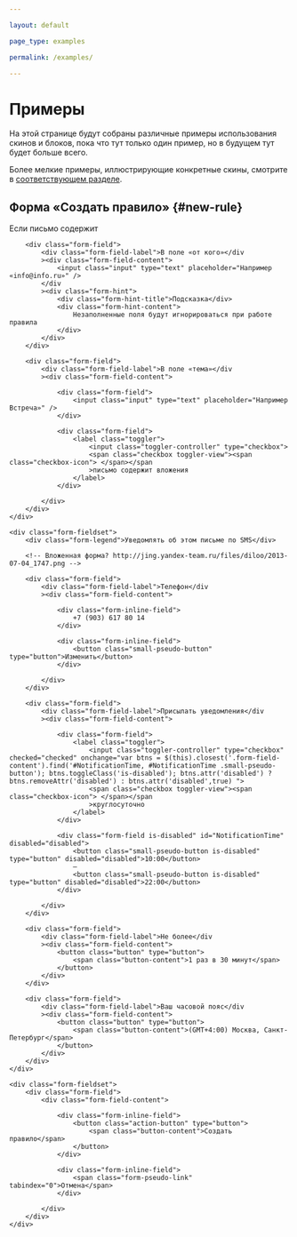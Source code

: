 ```yaml
---

layout: default

page_type: examples

permalink: /examples/

---
```


# Примеры

На этой странице будут собраны различные примеры использования скинов и блоков, пока что тут только один пример, но в будущем тут будет больше всего.

Более мелкие примеры, иллюстрирующие конкретные скины, смотрите в [соответствующем разделе](../skins/).

## Форма «Создать правило» {#new-rule}

<div class="default-form">
    <div class="form-fieldset">
        <div class="form-legend">Если письмо содержит</div>

        <div class="form-field">
            <div class="form-field-label">В поле «от кого»</div
            ><div class="form-field-content">
                <input class="input" type="text" placeholder="Например «info@info.ru»" />
            </div
            ><div class="form-hint">
                <div class="form-hint-title">Подсказка</div>
                <div class="form-hint-content">
                    Незаполненные поля будут игнорироваться при работе правила
                </div>
            </div>
        </div>

        <div class="form-field">
            <div class="form-field-label">В поле «тема»</div
            ><div class="form-field-content">

                <div class="form-field">
                    <input class="input" type="text" placeholder="Например Встреча»" />
                </div>

                <div class="form-field">
                    <label class="toggler">
                        <input class="toggler-controller" type="checkbox">
                        <span class="checkbox toggler-view"><span class="checkbox-icon"> </span></span
                        >письмо содержит вложения
                    </label>
                </div>

            </div>
        </div>
    </div>

    <div class="form-fieldset">
        <div class="form-legend">Уведомлять об этом письме по SMS</div>

        <!-- Вложенная форма? http://jing.yandex-team.ru/files/diloo/2013-07-04_1747.png -->

        <div class="form-field">
            <div class="form-field-label">Телефон</div
            ><div class="form-field-content">

                <div class="form-inline-field">
                    +7 (903) 617 80 14
                </div>

                <div class="form-inline-field">
                    <button class="small-pseudo-button" type="button">Изменить</button>
                </div>

            </div>
        </div>

        <div class="form-field">
            <div class="form-field-label">Присылать уведомления</div
            ><div class="form-field-content">

                <div class="form-field">
                    <label class="toggler">
                        <input class="toggler-controller" type="checkbox" checked="checked" onchange="var btns = $(this).closest('.form-field-content').find('#NotificationTime, #NotificationTime .small-pseudo-button'); btns.toggleClass('is-disabled'); btns.attr('disabled') ? btns.removeAttr('disabled') : btns.attr('disabled',true) ">
                        <span class="checkbox toggler-view"><span class="checkbox-icon"> </span></span
                        >круглосуточно
                    </label>
                </div>

                <div class="form-field is-disabled" id="NotificationTime" disabled="disabled">
                    <button class="small-pseudo-button is-disabled" type="button" disabled="disabled">10:00</button>
                    –
                    <button class="small-pseudo-button is-disabled" type="button" disabled="disabled">22:00</button>
                </div>

            </div>
        </div>

        <div class="form-field">
            <div class="form-field-label">Не более</div
            ><div class="form-field-content">
                <button class="button" type="button">
                    <span class="button-content">1 раз в 30 минут</span>
                </button>
            </div>
        </div>

        <div class="form-field">
            <div class="form-field-label">Ваш часовой пояс</div
            ><div class="form-field-content">
                <button class="button" type="button">
                    <span class="button-content">(GMT+4:00) Москва, Санкт-Петербург</span>
                </button>
            </div>
        </div>
    </div>

    <div class="form-fieldset">
        <div class="form-field">
            <div class="form-field-content">

                <div class="form-inline-field">
                    <button class="action-button" type="button">
                        <span class="button-content">Создать правило</span>
                    </button>
                </div>

                <div class="form-inline-field">
                    <span class="form-pseudo-link" tabindex="0">Отмена</span>
                </div>

            </div>
        </div>
    </div>
</div>

> <div class="example:/skins/islands/button/tests/button"></div>
> <div class="example:/skins/islands/button/tests/toggler"></div>
> <div class="example:/skins/islands/button/tests/toggle-button"></div>
> <div class="example:/skins/islands/button/tests/action-button"></div>
> <div class="example:/skins/islands/group/tests/group"></div>
> <div class="example:/skins/islands/pseudo-button/tests/pseudo-button"></div>
> <div class="example:/skins/islands/pseudo-button/tests/small-pseudo-button"></div>
> <div class="example:/skins/islands/select/tests/select"></div>
> <div class="example:/skins/islands/checkbox/tests/checkbox"></div>
